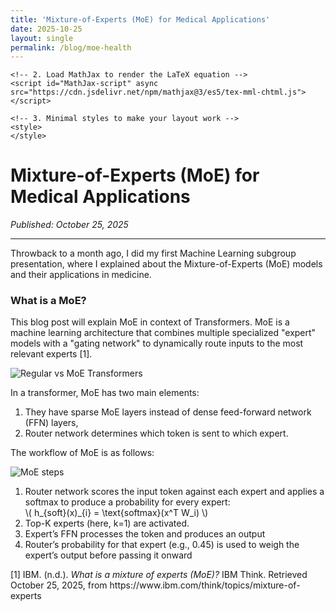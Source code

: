 ```yaml
---
title: 'Mixture-of-Experts (MoE) for Medical Applications'
date: 2025-10-25
layout: single
permalink: /blog/moe-health
---
```

<!DOCTYPE html>
<html lang="en">
<head>
    <meta charset="UTF-8">
    <meta name="viewport" content="width=device-width, initial-scale=1.0">
    <!-- 1. Use the title from your text -->
    <title>Mixture-of-Experts (MoE) for Medical Applications</title>
    
    <!-- 2. Load MathJax to render the LaTeX equation -->
    <script id="MathJax-script" async src="https://cdn.jsdelivr.net/npm/mathjax@3/es5/tex-mml-chtml.js"></script>
    
    <!-- 3. Minimal styles to make your layout work -->
    <style>
    </style>
</head>
<body>
    <h1>Mixture-of-Experts (MoE) for Medical Applications</h1>
    <p><em>Published: October 25, 2025</em></p>
    <hr>
    <p>Throwback to a month ago, I did my first Machine Learning subgroup presentation, where I explained about the Mixture-of-Experts (MoE) models and their applications in medicine.</p>
    <h3>What is a MoE?</h3>
    <p>This blog post will explain MoE in context of Transformers. MoE is a machine learning architecture that combines multiple specialized "expert" models with a "gating network" to dynamically route inputs to the most relevant experts [1].</p>
    <!-- Your first flex layout -->
    <div class="flex-container">
        <div class="flex-item">
            <!-- 
              Replaced Markdown image with HTML <img> tag.
              Using a placeholder since I can't access your local 'MOE-1.png'.
            -->
            <img src="https://placehold.co/400x300/F0F4F8/334155?text=Regular+vs+MoE" 
                 alt="Regular vs MoE Transformers" 
                 title="Regular vs MoE Transformers">
        </div>
        <div class="flex-item">
            <p>In a transformer, MoE has two main elements:</p> 
            <ol>
                <li>They have sparse MoE layers instead of dense feed-forward network (FFN) layers,</li>
                <li>Router network determines which token is sent to which expert.</li>
            </ol>
        </div>
    </div>
    <p>The workflow of MoE is as follows:</p>
    <!-- Your second flex layout -->
    <div class="flex-container">
        <div class="flex-item">
            <!-- 
              Replaced Markdown image with HTML <img> tag.
              Using a placeholder for 'MOE-2.png'.
            -->
            <img src="https://placehold.co/400x300/F0F4F8/334155?text=MoE+Steps" 
                 alt="MoE steps" 
                 title="MoE Steps">
        </div>
        <div class="flex-item">
            <ol>
                <li>
                    Router network scores the input token against each expert and applies a softmax to produce a probability for every expert:
                    <!-- 
                      Fixed the LaTeX syntax and wrapped it for MathJax.
                      I interpreted \x^intercal as x^T (x transpose), which is standard.
                    -->
                    <div class="math-equation">
                        \( h_{soft}(x)_{i} = \text{softmax}(x^T W_i) \)
                    </div>
                </li>
                <li>Top-K experts (here, k=1) are activated.</li>
                <li>Expert’s FFN processes the token and produces an output</li>
                <li>Router’s probability for that expert (e.g., 0.45) is used to weigh the expert’s output before passing it onward</li>
            </ol>
        </div>
    </div>
    <div class="footnote">
        <p>[1] IBM. (n.d.). <em>What is a mixture of experts (MoE)?</em> IBM Think. Retrieved October 25, 2025, from https://www.ibm.com/think/topics/mixture-of-experts</p>
    </div>

</body>
</html>

